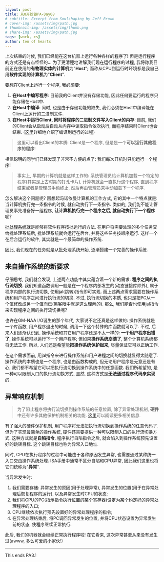 ```yaml
---
layout: post
title: 从0开始做PA-Day08
# subtitle: Excerpt from Soulshaping by Jeff Brown
# cover-img: /assets/img/path.jpg
# thumbnail-img: /assets/img/thumb.png
# share-img: /assets/img/path.jpg
tags: [work, cs]
author: ten of hearts
---
```

<!-- # 从0开始写PA-Day08 -->

上次结束的时候, 我们已经能在这台机器上运行各种各样的程序了! 但是运行程序的方式还是有点怪怪的... 为了更清楚地讲解我们现在运行程序的过程, 我将称我目前正在使用的**有物理实体的计算机**为"**Host**"; 而称从CPU到运行时环境都是我自己用**软件实现的计算机**为"**Client**". 

要想在Client上运行一个程序, 我必须要: 
1. **在Host中编写程序**: 目前我的Client并没有存储功能, 因此任何要运行的程序只能存储在Host中. 
2. **在Host中编译**: 同时, 也是由于存储功能的缺失, 我们必须在Host中编译能在Client上运行的二进制文件. 
3. **在Host中运行Client, 同时将程序的二进制文件写入Client的内存**: 目前, 我们的Client会从启动后自动从内存中读取指令依次执行, 而程序结束时Client也会结束. ([这里](https://tenofhearts.github.io/2025-01-29-Day-05/)详细地介绍了编译到运行的过程)

> 这里可以看出Client的本质: Client是一个程序, 但是是一个**可以运行其他程序的程序**! 

相信聪明的同学们已经发现了非常不方便的点了: 我们每次开机时只能运行一个程序!

> 事实上, 早期的计算机就是这样工作的: 系统管理员给计算机加载一个特定的程序(其实是上古时期的打孔卡片), 计算机就会一直执行这个程序, 直到程序结束或者是管理员手动终止, 然后再由管理员来手动加载下一个程序. 

怎么解决这个问题呢? 回想起冯诺依曼计算机的工作方式, 它的其中一个特点就是: 当计算机执行完一条指令的时候, 就自动执行下一条指令. 类似的, 我们能不能让管理员事先准备好一组程序, **让计算机执行完一个程序之后, 就自动执行下一个程序**呢?

[批处理系统](https://en.wikipedia.org/wiki/Batch_processing)就是能够将软件程序按批运行的方法. 在用户将需要处理的多个任务交给批处理系统后, 批处理系统就会运行在后台, 并将这些任务按顺序运行. 这样一个在后台运行的软件, 其实就是一个最简单的操作系统. 

因此, 我们现在的任务就是从批处理系统开始, 逐渐搭建一个完善的操作系统. 

## 来自操作系统的新要求

仔细思考, 我们就会发现, 上述两点功能中其实蕴含着一个新的需求: **程序之间的执行流切换**. 我们知道函数调用一般是在一个程序内部发生的(动态链接库除外), 属于程序内部的执行流切换, 使用jal(跳转)指令即可实现. 而上述两点需求需要在操作系统和用户程序之间进行执行流的切换. 不过, 执行流切换的本质, 也只是把PC从一个值修改成另一个值而已(黑客眼中就是这么理解的). 那么, 我们能否也使用jal指令来实现程序之间的执行流切换呢?

也许在GM-NAA I/O诞生的那个年代, 大家说不定还真是这样做的: 操作系统就是一个库函数, 用户程序退出的时候, 调用一下这个特殊的库函数就可以了. 不过, 后来人们逐渐认识到, 操作系统和其它用户程序还是不太一样的: **一个用户程序出错了**, 操作系统可以运行下一个用户程序; 但如果**操作系统崩溃了**, 整个计算机系统都将无法工作. 所以, 人们还是希望能**把操作系统保护起来**, 尽量保证它可以正确工作.

在这个需求面前, 用jal指令来进行操作系统和用户进程之间的切换就显得太随意了. 操作系统的本质也是一个程序, 也是由函数构成的, 但无论用户程序是无意还是有心, 我们都不希望它可以把执行流切换到操作系统中的任意函数. 我们所希望的, 是一种可以限制入口的执行流切换方式, 显然, 这种方式是**无法通过程序代码来实现**的.

## 异常响应机制

> 为了阻止程序将执行流切换到操作系统的任意位置, 除了异常处理机制, **硬件**中还有许多其他保护机制相关的功能. [这里](https://nju-projectn.github.io/ics-pa-gitbook/ics2024/3.1.html)可以阅读更多相关信息. 

有了强大的硬件保护机制, 用户程序将无法把执行流切换到操作系统的任意代码了. 但为了实现最简单的操作系统, 硬件还需要提供一种可以限制入口的执行流切换方式. 这种方式就是**自陷指令**, 程序执行自陷指令之后, 就会陷入到操作系统预先设置好的跳转目标. 这个跳转目标也称为异常入口地址.

同时, CPU在执行程序的过程中可能由于各种原因发生异常, 也需要通过某种统一入口交由操作系统处理. ISA手册中通常不区分自陷和CPU异常, 因此我们这里也将它们统称为"**异常**". 

当异常发生时: 
1. 我们需要存储: 异常发生的原因(用于处理异常), 异常发生的位置(用于在异常处理后恢复程序的运行), 以及异常发生时CPU的状态;
2. 我们将CPU的PC(指示指令执行位置的某个寄存器)设定为某个约定好的异常处理程序的入口;
3. CPU继续依次执行预先设置好的异常处理程序的指令;
4. 在异常处理结束后, 将PC调回异常发生的位置, 并将CPU状态设置为异常发生前的状态, 使程序继续正常执行. 

此后, 我们的机器就会继续正常执行程序啦! 在它看来, 这次异常甚至从来没有发生过(awww, 多么可爱的小家伙!)

---

This ends PA3.1